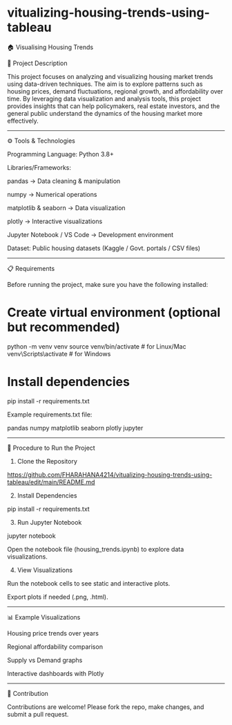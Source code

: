 # vitualizing-housing-trends-using-tableau


🏠 Visualising Housing Trends

📌 Project Description

This project focuses on analyzing and visualizing housing market trends using data-driven techniques. The aim is to explore patterns such as housing prices, demand fluctuations, regional growth, and affordability over time.
By leveraging data visualization and analysis tools, this project provides insights that can help policymakers, real estate investors, and the general public understand the dynamics of the housing market more effectively.


---

⚙️ Tools & Technologies

Programming Language: Python 3.8+

Libraries/Frameworks:

pandas → Data cleaning & manipulation

numpy → Numerical operations

matplotlib & seaborn → Data visualization

plotly → Interactive visualizations


Jupyter Notebook / VS Code → Development environment

Dataset: Public housing datasets (Kaggle / Govt. portals / CSV files)



---

📋 Requirements

Before running the project, make sure you have the following installed:

# Create virtual environment (optional but recommended)
python -m venv venv
source venv/bin/activate   # for Linux/Mac
venv\Scripts\activate      # for Windows

# Install dependencies
pip install -r requirements.txt

Example requirements.txt file:

pandas
numpy
matplotlib
seaborn
plotly
jupyter


---

🚀 Procedure to Run the Project

1. Clone the Repository

https://github.com/FHARAHANA4214/vitualizing-housing-trends-using-tableau/edit/main/README.md

2. Install Dependencies

pip install -r requirements.txt


3. Run Jupyter Notebook

jupyter notebook

Open the notebook file (housing_trends.ipynb) to explore data visualizations.


4. View Visualizations

Run the notebook cells to see static and interactive plots.

Export plots if needed (.png, .html).





---

📊 Example Visualizations

Housing price trends over years

Regional affordability comparison

Supply vs Demand graphs

Interactive dashboards with Plotly



---

🤝 Contribution

Contributions are welcome! Please fork the repo, make changes, and submit a pull request.
